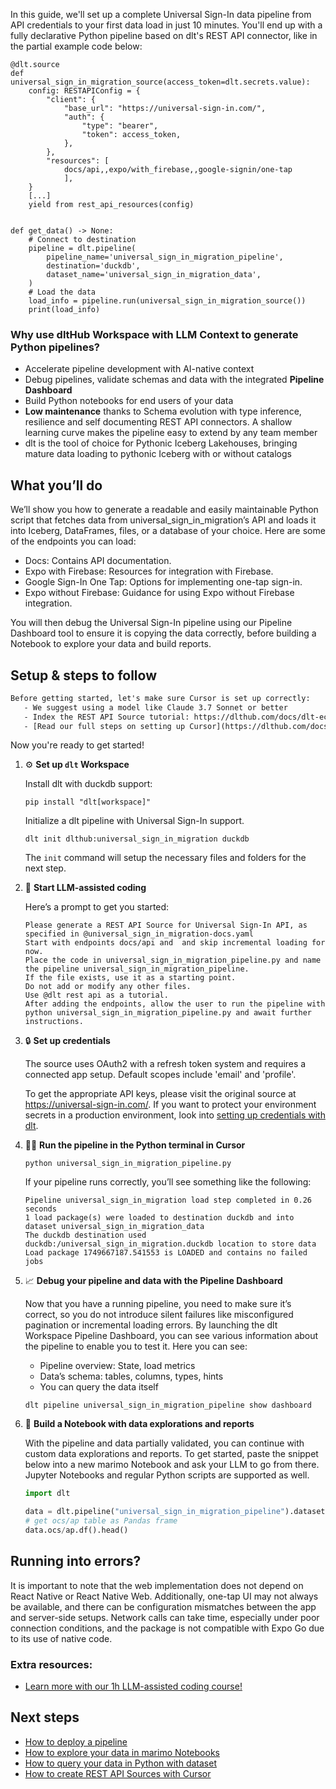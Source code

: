 In this guide, we'll set up a complete Universal Sign-In data pipeline from API credentials to your first data load in just 10 minutes. You'll end up with a fully declarative Python pipeline based on dlt's REST API connector, like in the partial example code below:

```python-outcome
@dlt.source
def universal_sign_in_migration_source(access_token=dlt.secrets.value):
    config: RESTAPIConfig = {
        "client": {
            "base_url": "https://universal-sign-in.com/",
            "auth": {
                "type": "bearer",
                "token": access_token,
            },
        },
        "resources": [
            docs/api,,expo/with_firebase,,google-signin/one-tap
            ],
    }
    [...]
    yield from rest_api_resources(config)


def get_data() -> None:
    # Connect to destination
    pipeline = dlt.pipeline(
        pipeline_name='universal_sign_in_migration_pipeline',
        destination='duckdb',
        dataset_name='universal_sign_in_migration_data', 
    )
    # Load the data
    load_info = pipeline.run(universal_sign_in_migration_source())
    print(load_info) 
```

### Why use dltHub Workspace with LLM Context to generate Python pipelines?

- Accelerate pipeline development with AI-native context
- Debug pipelines, validate schemas and data with the integrated **Pipeline Dashboard**
- Build Python notebooks for end users of your data
- **Low maintenance** thanks to Schema evolution with type inference, resilience and self documenting REST API connectors. A shallow learning curve makes the pipeline easy to extend by any team member
- dlt is the tool of choice for Pythonic Iceberg Lakehouses, bringing mature data loading to pythonic Iceberg with or without catalogs

## What you’ll do

We’ll show you how to generate a readable and easily maintainable Python script that fetches data from universal_sign_in_migration’s API and loads it into Iceberg, DataFrames, files, or a database of your choice. Here are some of the endpoints you can load:

- Docs: Contains API documentation.
- Expo with Firebase: Resources for integration with Firebase.
- Google Sign-In One Tap: Options for implementing one-tap sign-in.
- Expo without Firebase: Guidance for using Expo without Firebase integration.

You will then debug the Universal Sign-In pipeline using our Pipeline Dashboard tool to ensure it is copying the data correctly, before building a Notebook to explore your data and build reports.

## Setup & steps to follow

```default
Before getting started, let's make sure Cursor is set up correctly:
   - We suggest using a model like Claude 3.7 Sonnet or better
   - Index the REST API Source tutorial: https://dlthub.com/docs/dlt-ecosystem/verified-sources/rest_api/ and add it to context as **@dlt rest api**
   - [Read our full steps on setting up Cursor](https://dlthub.com/docs/dlt-ecosystem/llm-tooling/cursor-restapi#23-configuring-cursor-with-documentation)
```

Now you're ready to get started!

1. ⚙️ **Set up `dlt` Workspace**
    
    Install dlt with duckdb support:
    ```shell
    pip install "dlt[workspace]"
    ```

    Initialize a dlt pipeline with Universal Sign-In support.
    ```shell
    dlt init dlthub:universal_sign_in_migration duckdb
    ```

    The `init` command will setup the necessary files and folders for the next step.
    
2. 🤠 **Start LLM-assisted coding**
    
    Here’s a prompt to get you started:
    
    ```prompt
    Please generate a REST API Source for Universal Sign-In API, as specified in @universal_sign_in_migration-docs.yaml 
    Start with endpoints docs/api and  and skip incremental loading for now. 
    Place the code in universal_sign_in_migration_pipeline.py and name the pipeline universal_sign_in_migration_pipeline. 
    If the file exists, use it as a starting point. 
    Do not add or modify any other files. 
    Use @dlt rest api as a tutorial. 
    After adding the endpoints, allow the user to run the pipeline with python universal_sign_in_migration_pipeline.py and await further instructions.
    ```

    
3. 🔒 **Set up credentials** 
    
    The source uses OAuth2 with a refresh token system and requires a connected app setup. Default scopes include 'email' and 'profile'.
    
    To get the appropriate API keys, please visit the original source at https://universal-sign-in.com/.
    If you want to protect your environment secrets in a production environment, look into [setting up credentials with dlt](https://dlthub.com/docs/walkthroughs/add_credentials).
    
4. 🏃‍♀️ **Run the pipeline in the Python terminal in Cursor**
    
    ```shell
    python universal_sign_in_migration_pipeline.py
    ```
    
    If your pipeline runs correctly, you’ll see something like the following:
    
    ```shell
    Pipeline universal_sign_in_migration load step completed in 0.26 seconds
    1 load package(s) were loaded to destination duckdb and into dataset universal_sign_in_migration_data
    The duckdb destination used duckdb:/universal_sign_in_migration.duckdb location to store data
    Load package 1749667187.541553 is LOADED and contains no failed jobs
    ```
    
5. 📈 **Debug your pipeline and data with the Pipeline Dashboard**

    Now that you have a running pipeline, you need to make sure it’s correct, so you do not introduce silent failures like misconfigured pagination or incremental loading errors. By launching the dlt Workspace Pipeline Dashboard, you can see various information about the pipeline to enable you to test it. Here you can see:
    - Pipeline overview: State, load metrics
    - Data’s schema: tables, columns, types, hints
    - You can query the data itself
    
    ```shell
    dlt pipeline universal_sign_in_migration_pipeline show dashboard
    ```
    
6. 🐍 **Build a Notebook with data explorations and reports**

    With the pipeline and data partially validated, you can continue with custom data explorations and reports. To get started, paste the snippet below into a new marimo Notebook and ask your LLM to go from there. Jupyter Notebooks and regular Python scripts are supported as well.

    
    ```python
    import dlt

   data = dlt.pipeline("universal_sign_in_migration_pipeline").dataset()
   # get ocs/ap table as Pandas frame
   data.ocs/ap.df().head()
    ```

## Running into errors?

It is important to note that the web implementation does not depend on React Native or React Native Web. Additionally, one-tap UI may not always be available, and there can be configuration mismatches between the app and server-side setups. Network calls can take time, especially under poor connection conditions, and the package is not compatible with Expo Go due to its use of native code.

### Extra resources:

- [Learn more with our 1h LLM-assisted coding course!](https://www.youtube.com/watch?v=GGid70rnJuM)

## Next steps

- [How to deploy a pipeline](https://dlthub.com/docs/walkthroughs/deploy-a-pipeline)
- [How to explore your data in marimo Notebooks](https://dlthub.com/docs/general-usage/dataset-access/marimo)
- [How to query your data in Python with dataset](https://dlthub.com/docs/general-usage/dataset-access/dataset)
- [How to create REST API Sources with Cursor](https://dlthub.com/docs/dlt-ecosystem/llm-tooling/cursor-restapi)
